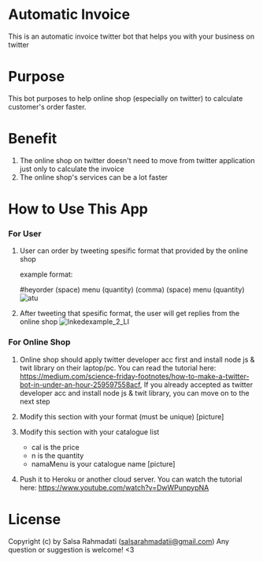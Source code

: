# Automatic Invoice
This is an automatic invoice twitter bot that helps you with your business on twitter

# Purpose
This bot purposes to help online shop (especially on twitter) to calculate customer's order faster.

# Benefit
1. The online shop on twitter doesn't need to move from twitter application just only to calculate the invoice
2. The online shop's services can be a lot faster

# How to Use This App

### For User

1. User can order by tweeting spesific format that provided by the online shop

   example format:

   #heyorder (space) menu (quantity) (comma) (space) menu (quantity) 
![atu](https://user-images.githubusercontent.com/43996652/87069268-19383c00-c241-11ea-957d-90bc4303fc5f.jpg)


2. After tweeting that spesific format, the user will get replies from the online shop
![Inkedexample_2_LI](https://user-images.githubusercontent.com/43996652/87069481-73d19800-c241-11ea-9028-16a84b774495.jpg)

### For Online Shop


1. Online shop should apply twitter developer acc first and install node js & twit library on their laptop/pc. 
   You can read the tutorial here: https://medium.com/science-friday-footnotes/how-to-make-a-twitter-bot-in-under-an-hour-259597558acf,
   If you already accepted as twitter developer acc and install node js & twit library, you can move on to the next step
   
2. Modify this section with your format (must be unique)
   [picture]
   
3. Modify this section with your catalogue list
   - cal is the price 
   - n is the quantity
   - namaMenu is your catalogue name
   [picture]
   
4. Push it to Heroku or another cloud server.
   You can watch the tutorial here: https://www.youtube.com/watch?v=DwWPunpypNA
   
# License

Copyright (c) by Salsa Rahmadati (salsarahmadatii@gmail.com)
Any question or suggestion is welcome! <3

